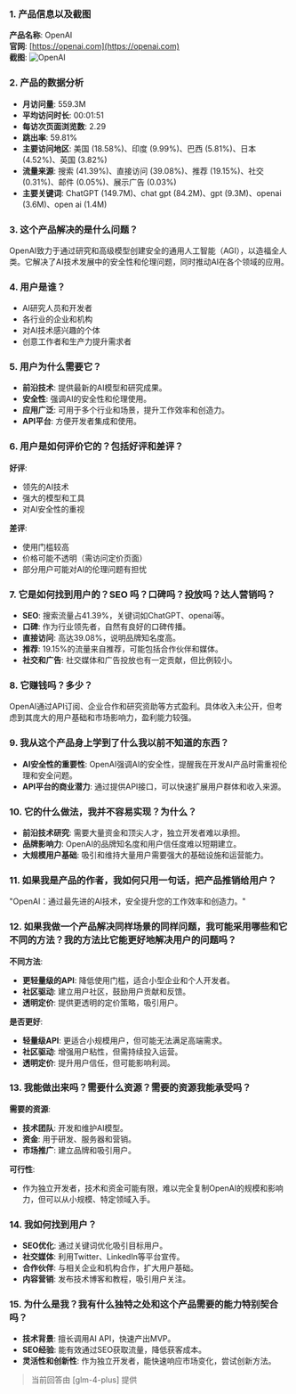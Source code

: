 ### 1. 产品信息以及截图

**产品名称**: OpenAI  
**官网**: [https://openai.com](https://openai.com)  
**截图**: ![OpenAI](https://cdn-images.toolify.ai/168267311532311562.jpg)

### 2. 产品的数据分析

- **月访问量**: 559.3M
- **平均访问时长**: 00:01:51
- **每访次页面浏览数**: 2.29
- **跳出率**: 59.81%
- **主要访问地区**: 美国 (18.58%)、印度 (9.99%)、巴西 (5.81%)、日本 (4.52%)、英国 (3.82%)
- **流量来源**: 搜索 (41.39%)、直接访问 (39.08%)、推荐 (19.15%)、社交 (0.31%)、邮件 (0.05%)、展示广告 (0.03%)
- **主要关键词**: ChatGPT (149.7M)、chat gpt (84.2M)、gpt (9.3M)、openai (3.6M)、open ai (1.4M)

### 3. 这个产品解决的是什么问题？

OpenAI致力于通过研究和高级模型创建安全的通用人工智能（AGI），以造福全人类。它解决了AI技术发展中的安全性和伦理问题，同时推动AI在各个领域的应用。

### 4. 用户是谁？

- AI研究人员和开发者
- 各行业的企业和机构
- 对AI技术感兴趣的个体
- 创意工作者和生产力提升需求者

### 5. 用户为什么需要它？

- **前沿技术**: 提供最新的AI模型和研究成果。
- **安全性**: 强调AI的安全性和伦理使用。
- **应用广泛**: 可用于多个行业和场景，提升工作效率和创造力。
- **API平台**: 方便开发者集成和使用。

### 6. 用户是如何评价它的？包括好评和差评？

**好评**:
- 领先的AI技术
- 强大的模型和工具
- 对AI安全性的重视

**差评**:
- 使用门槛较高
- 价格可能不透明（需访问定价页面）
- 部分用户可能对AI的伦理问题有担忧

### 7. 它是如何找到用户的？SEO 吗？口碑吗？投放吗？达人营销吗？

- **SEO**: 搜索流量占41.39%，关键词如ChatGPT、openai等。
- **口碑**: 作为行业领先者，自然有良好的口碑传播。
- **直接访问**: 高达39.08%，说明品牌知名度高。
- **推荐**: 19.15%的流量来自推荐，可能包括合作伙伴和媒体。
- **社交和广告**: 社交媒体和广告投放也有一定贡献，但比例较小。

### 8. 它赚钱吗？多少？

OpenAI通过API订阅、企业合作和研究资助等方式盈利。具体收入未公开，但考虑到其庞大的用户基础和市场影响力，盈利能力较强。

### 9. 我从这个产品身上学到了什么我以前不知道的东西？

- **AI安全性的重要性**: OpenAI强调AI的安全性，提醒我在开发AI产品时需重视伦理和安全问题。
- **API平台的商业潜力**: 通过提供API接口，可以快速扩展用户群体和收入来源。

### 10. 它的什么做法，我并不容易实现？为什么？

- **前沿技术研究**: 需要大量资金和顶尖人才，独立开发者难以承担。
- **品牌影响力**: OpenAI的品牌知名度和用户信任度难以短期建立。
- **大规模用户基础**: 吸引和维持大量用户需要强大的基础设施和运营能力。

### 11. 如果我是产品的作者，我如何只用一句话，把产品推销给用户？

"OpenAI：通过最先进的AI技术，安全提升您的工作效率和创造力。"

### 12. 如果我做一个产品解决同样场景的同样问题，我可能采用哪些和它不同的方法？我的方法比它能更好地解决用户的问题吗？

**不同方法**:
- **更轻量级的API**: 降低使用门槛，适合小型企业和个人开发者。
- **社区驱动**: 建立用户社区，鼓励用户贡献和反馈。
- **透明定价**: 提供更透明的定价策略，吸引用户。

**是否更好**:
- **轻量级API**: 更适合小规模用户，但可能无法满足高端需求。
- **社区驱动**: 增强用户粘性，但需持续投入运营。
- **透明定价**: 提升用户信任，但可能影响利润。

### 13. 我能做出来吗？需要什么资源？需要的资源我能承受吗？

**需要的资源**:
- **技术团队**: 开发和维护AI模型。
- **资金**: 用于研发、服务器和营销。
- **市场推广**: 建立品牌和吸引用户。

**可行性**:
- 作为独立开发者，技术和资金可能有限，难以完全复制OpenAI的规模和影响力，但可以从小规模、特定领域入手。

### 14. 我如何找到用户？

- **SEO优化**: 通过关键词优化吸引目标用户。
- **社交媒体**: 利用Twitter、LinkedIn等平台宣传。
- **合作伙伴**: 与相关企业和机构合作，扩大用户基础。
- **内容营销**: 发布技术博客和教程，吸引用户关注。

### 15. 为什么是我？我有什么独特之处和这个产品需要的能力特别契合吗？

- **技术背景**: 擅长调用AI API，快速产出MVP。
- **SEO经验**: 能有效通过SEO获取流量，降低获客成本。
- **灵活性和创新性**: 作为独立开发者，能快速响应市场变化，尝试创新方法。

> 当前回答由 [glm-4-plus] 提供